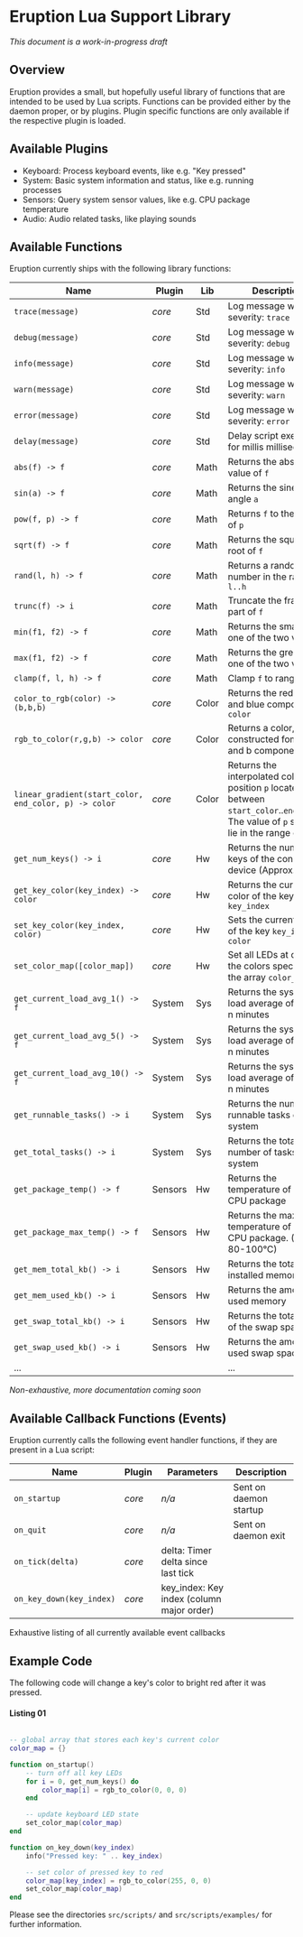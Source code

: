 # Eruption Lua Support Library

_This document is a work-in-progress draft_

## Overview

Eruption provides a small, but hopefully useful library of functions that are intended to be used by Lua scripts. Functions can be provided either by the daemon proper, or by plugins. Plugin specific functions are only available if the respective plugin is loaded.

## Available Plugins

* Keyboard: Process keyboard events, like e.g. "Key pressed"
* System: Basic system information and status, like e.g. running processes
* Sensors: Query system sensor values, like e.g. CPU package temperature
* Audio: Audio related tasks, like playing sounds

## Available Functions

Eruption currently ships with the following library functions:

| Name      | Plugin         | Lib | Description                   |
| --------- | -------------- | ------ | ----------------------------- |
| `trace(message)`    | _core_  | Std  | Log message with severity: `trace` |
| `debug(message)`    | _core_  | Std  | Log message with severity: `debug` |
| `info(message)`    | _core_  | Std  | Log message with severity: `info` |
| `warn(message)`    | _core_  | Std  | Log message with severity: `warn` |
| `error(message)`    | _core_  | Std  | Log message with severity: `error` |
| `delay(message)`    | _core_  | Std  | Delay script execution for millis milliseconds |
| `abs(f) -> f`    | _core_  | Math  | Returns the absolute value of `f` |
| `sin(a) -> f`    | _core_  | Math  | Returns the sine of angle `a` |
| `pow(f, p) -> f`    | _core_  | Math  | Returns `f` to the power of `p` |
| `sqrt(f) -> f`    | _core_  | Math  | Returns the square root of `f` |
| `rand(l, h) -> f`    | _core_  | Math  | Returns a random number in the range `l..h` |
| `trunc(f) -> i`    | _core_  | Math  | Truncate the fractional part of `f` |
| `min(f1, f2) -> f`    | _core_  | Math  | Returns the smaller one of the two values |
| `max(f1, f2) -> f`    | _core_  | Math  | Returns the greater one of the two values |
| `clamp(f, l, h) -> f`    | _core_  | Math  | Clamp `f` to range `l..h` |
| `color_to_rgb(color) -> (b,b,b)` | _core_  | Color | Returns the red, green and blue component of `color` |  
| `rgb_to_color(r,g,b) -> color`    | _core_  | Color  | Returns a color, constructed fom r, g and b components |
| `linear_gradient(start_color, end_color, p) -> color`    | _core_  | Color  | Returns the interpolated color at position `p` located between `start_color`..`end_color`. The value of `p` should lie in the range of 0..1 |
| `get_num_keys() -> i`    | _core_  | Hw  | Returns the number of keys of the connected device (Approx. 144) |
| `get_key_color(key_index) -> color`    | _core_  | Hw  | Returns the current color of the key `key_index` |
| `set_key_color(key_index, color)`    | _core_  | Hw  | Sets the current color of the key `key_index` to `color` |
| `set_color_map([color_map])`    | _core_  | Hw  | Set all LEDs at once, to the colors specified in the array `color_map` |
| `get_current_load_avg_1() -> f`    | System  | Sys  | Returns the system load average of the last n minutes |
| `get_current_load_avg_5() -> f`    | System  | Sys  | Returns the system load average of the last n minutes |
| `get_current_load_avg_10() -> f`    | System  | Sys  | Returns the system load average of the last n minutes |
| `get_runnable_tasks() -> i`    | System  | Sys  | Returns the number of runnable tasks on the system |
| `get_total_tasks() -> i`    | System  | Sys  | Returns the total number of tasks on the system |
| `get_package_temp() -> f`    | Sensors  | Hw  | Returns the temperature of the CPU package |
| `get_package_max_temp() -> f`    | Sensors  | Hw  | Returns the max. temperature of the CPU package. (Approx. 80-100°C) |
| `get_mem_total_kb() -> i`    | Sensors  | Hw  | Returns the total installed memory size |
| `get_mem_used_kb() -> i`    | Sensors  | Hw  | Returns the amount of used memory |
| `get_swap_total_kb() -> i`    | Sensors  | Hw  | Returns the total size of the swap space |
| `get_swap_used_kb() -> i`    | Sensors  | Hw  | Returns the amount of used swap space |
| ...    | |   | ... |
_Non-exhaustive, more documentation coming soon_

## Available Callback Functions (Events)

Eruption currently calls the following event handler functions, if they are present in a Lua script:

| Name        | Plugin  | Parameters | Description                   |
| ----------- | ------- | ------     | ----------------------------- |
| `on_startup`  | _core_  | _n/a_    | Sent on daemon startup |
| `on_quit`     | _core_  | _n/a_    | Sent on daemon exit |
| `on_tick(delta)`     | _core_  | delta: Timer delta since last tick |  |
| `on_key_down(key_index)` | _core_  | key_index: Key index (column major order) |  |
Exhaustive listing of all currently available event callbacks

## Example Code

The following code will change a key's color to bright red after it was pressed.

#### Listing 01
```lua

-- global array that stores each key's current color
color_map = {}

function on_startup()
    -- turn off all key LEDs
    for i = 0, get_num_keys() do
        color_map[i] = rgb_to_color(0, 0, 0)
    end

    -- update keyboard LED state
    set_color_map(color_map)
end

function on_key_down(key_index)
    info("Pressed key: " .. key_index)

    -- set color of pressed key to red
    color_map[key_index] = rgb_to_color(255, 0, 0)
    set_color_map(color_map)
end
```

Please see the directories `src/scripts/` and `src/scripts/examples/` for further information.
